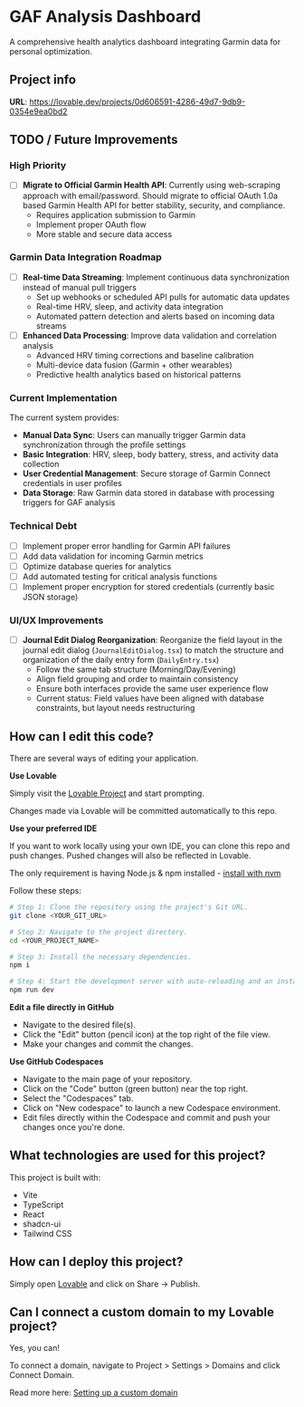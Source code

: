 # GAF Analysis Dashboard

A comprehensive health analytics dashboard integrating Garmin data for personal optimization.

## Project info

**URL**: https://lovable.dev/projects/0d606591-4286-49d7-9db9-0354e9ea0bd2

## TODO / Future Improvements

### High Priority
- [ ] **Migrate to Official Garmin Health API**: Currently using web-scraping approach with email/password. Should migrate to official OAuth 1.0a based Garmin Health API for better stability, security, and compliance.
  - Requires application submission to Garmin
  - Implement proper OAuth flow
  - More stable and secure data access

### Garmin Data Integration Roadmap
- [ ] **Real-time Data Streaming**: Implement continuous data synchronization instead of manual pull triggers
  - Set up webhooks or scheduled API pulls for automatic data updates
  - Real-time HRV, sleep, and activity data integration
  - Automated pattern detection and alerts based on incoming data streams
- [ ] **Enhanced Data Processing**: Improve data validation and correlation analysis
  - Advanced HRV timing corrections and baseline calibration
  - Multi-device data fusion (Garmin + other wearables)
  - Predictive health analytics based on historical patterns

### Current Implementation
The current system provides:
- **Manual Data Sync**: Users can manually trigger Garmin data synchronization through the profile settings
- **Basic Integration**: HRV, sleep, body battery, stress, and activity data collection
- **User Credential Management**: Secure storage of Garmin Connect credentials in user profiles
- **Data Storage**: Raw Garmin data stored in database with processing triggers for GAF analysis

### Technical Debt
- [ ] Implement proper error handling for Garmin API failures
- [ ] Add data validation for incoming Garmin metrics
- [ ] Optimize database queries for analytics
- [ ] Add automated testing for critical analysis functions
- [ ] Implement proper encryption for stored credentials (currently basic JSON storage)

### UI/UX Improvements
- [ ] **Journal Edit Dialog Reorganization**: Reorganize the field layout in the journal edit dialog (`JournalEditDialog.tsx`) to match the structure and organization of the daily entry form (`DailyEntry.tsx`)
  - Follow the same tab structure (Morning/Day/Evening)
  - Align field grouping and order to maintain consistency
  - Ensure both interfaces provide the same user experience flow
  - Current status: Field values have been aligned with database constraints, but layout needs restructuring

## How can I edit this code?

There are several ways of editing your application.

**Use Lovable**

Simply visit the [Lovable Project](https://lovable.dev/projects/0d606591-4286-49d7-9db9-0354e9ea0bd2) and start prompting.

Changes made via Lovable will be committed automatically to this repo.

**Use your preferred IDE**

If you want to work locally using your own IDE, you can clone this repo and push changes. Pushed changes will also be reflected in Lovable.

The only requirement is having Node.js & npm installed - [install with nvm](https://github.com/nvm-sh/nvm#installing-and-updating)

Follow these steps:

```sh
# Step 1: Clone the repository using the project's Git URL.
git clone <YOUR_GIT_URL>

# Step 2: Navigate to the project directory.
cd <YOUR_PROJECT_NAME>

# Step 3: Install the necessary dependencies.
npm i

# Step 4: Start the development server with auto-reloading and an instant preview.
npm run dev
```

**Edit a file directly in GitHub**

- Navigate to the desired file(s).
- Click the "Edit" button (pencil icon) at the top right of the file view.
- Make your changes and commit the changes.

**Use GitHub Codespaces**

- Navigate to the main page of your repository.
- Click on the "Code" button (green button) near the top right.
- Select the "Codespaces" tab.
- Click on "New codespace" to launch a new Codespace environment.
- Edit files directly within the Codespace and commit and push your changes once you're done.

## What technologies are used for this project?

This project is built with:

- Vite
- TypeScript
- React
- shadcn-ui
- Tailwind CSS

## How can I deploy this project?

Simply open [Lovable](https://lovable.dev/projects/0d606591-4286-49d7-9db9-0354e9ea0bd2) and click on Share -> Publish.

## Can I connect a custom domain to my Lovable project?

Yes, you can!

To connect a domain, navigate to Project > Settings > Domains and click Connect Domain.

Read more here: [Setting up a custom domain](https://docs.lovable.dev/tips-tricks/custom-domain#step-by-step-guide)
